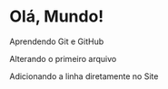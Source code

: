 # Olá, Mundo!
Aprendendo Git e GitHub

Alterando o primeiro arquivo

Adicionando a linha diretamente no Site
